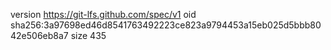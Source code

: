 version https://git-lfs.github.com/spec/v1
oid sha256:3a97698ed46d8541763492223ce823a9794453a15eb025d5bbb8042e506eb8a7
size 435
